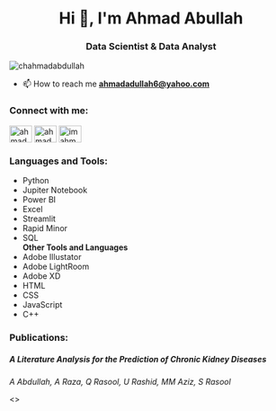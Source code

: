 <h1 align="center">Hi 👋, I'm Ahmad Abullah</h1>
<h3 align="center">Data Scientist & Data Analyst</h3>

<p align="left"> <img src="https://komarev.com/ghpvc/?username=chahmadabdullah&label=Profile%20views&color=0e75b6&style=flat" alt="chahmadabdullah" /> </p>

- 📫 How to reach me **ahmadadullah6@yahoo.com**

<h3 align="left">Connect with me:</h3>
<p align="left">
<a href="https://linkedin.com/in/ahmadabdullah55" target="blank"><img align="center" src="https://raw.githubusercontent.com/rahuldkjain/github-profile-readme-generator/master/src/images/icons/Social/linked-in-alt.svg" alt="ahmadabdullah55" height="30" width="40" /></a>
<a href="https://fb.com/ahmad abdullah" target="blank"><img align="center" src="https://raw.githubusercontent.com/rahuldkjain/github-profile-readme-generator/master/src/images/icons/Social/facebook.svg" alt="ahmad abdullah" height="30" width="40" /></a>
<a href="https://instagram.com/imahmad.abdullah" target="blank"><img align="center" src="https://raw.githubusercontent.com/rahuldkjain/github-profile-readme-generator/master/src/images/icons/Social/instagram.svg" alt="imahmad.abdullah" height="30" width="40" /></a>
</p>

### Languages and Tools:

- Python <br>
- Jupiter Notebook <br>
- Power BI <br>
- Excel <br>
- Streamlit<br>
- Rapid Minor<br>
- SQL <br>
<b> Other Tools and Languages</b>
- Adobe Illustator <br>
- Adobe LightRoom <br>
- Adobe XD <br>
- HTML <br>
- CSS <br>
- JavaScript <br>
- C++

### Publications:
##### A Literature Analysis for the Prediction of Chronic Kidney Diseases
<I style='fontsize:8'>A Abdullah, A Raza, Q Rasool, U Rashid, MM Aziz, S Rasool</I>
<p align="left">
<b> </b>
<>
</p>
